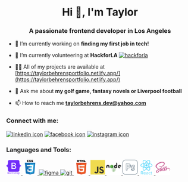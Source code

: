 <h1 align="center">Hi 👋, I'm Taylor</h1>
<h3 align="center">A passionate frontend developer in Los Angeles</h3>

- 🔭 I’m currently working on **finding my first job in tech!**

- 🌱 I’m currently volunteering at **HackforLA** <a href="https://www.hackforla.org" target="_blank"><img src="https://avatars.githubusercontent.com/u/11635254?s=200&v=4" alt="hackforla" width="30" height="30"/></a>

- 👨‍💻 All of my projects are available at [https://taylorbehrensportfolio.netlify.app/](https://taylorbehrensportfolio.netlify.app/)

- 💬 Ask me about **my golf game, fantasy novels or Liverpool football**

- 📫 How to reach me **taylorbehrens.dev@yahoo.com**

<h3 align="left">Connect with me:</h3>
<p align="left">
<a href="https://linkedin.com/in/taylorbehrens" target="_blank"><img align="center" src="https://raw.githubusercontent.com/rahuldkjain/github-profile-readme-generator/master/src/images/icons/Social/linked-in-alt.svg" alt="linkedin icon" height="30" width="40" /></a>
<a href="https://fb.com/taylortbehrens" target="_blank"><img align="center" src="https://raw.githubusercontent.com/rahuldkjain/github-profile-readme-generator/master/src/images/icons/Social/facebook.svg" alt="facebook icon" height="30" width="40" /></a>
<a href="https://instagram.com/taylortbehrens" target="_blank"><img align="center" src="https://raw.githubusercontent.com/rahuldkjain/github-profile-readme-generator/master/src/images/icons/Social/instagram.svg" alt="instagram icon" height="30" width="40" /></a>
</p>

<h3 align="left">Languages and Tools:</h3>
<p align="left"> <a href="https://getbootstrap.com" target="_blank" rel="noreferrer"> <img src="https://raw.githubusercontent.com/devicons/devicon/master/icons/bootstrap/bootstrap-plain-wordmark.svg" alt="bootstrap" width="40" height="40"/> </a> <a href="https://www.w3schools.com/css/" target="_blank" rel="noreferrer"> <img src="https://raw.githubusercontent.com/devicons/devicon/master/icons/css3/css3-original-wordmark.svg" alt="css3" width="40" height="40"/> </a> <a href="https://www.figma.com/" target="_blank" rel="noreferrer"> <img src="https://www.vectorlogo.zone/logos/figma/figma-icon.svg" alt="figma" width="40" height="40"/> </a> <a href="https://git-scm.com/" target="_blank" rel="noreferrer"> <img src="https://www.vectorlogo.zone/logos/git-scm/git-scm-icon.svg" alt="git" width="40" height="40"/> </a> <a href="https://www.w3.org/html/" target="_blank" rel="noreferrer"> <img src="https://raw.githubusercontent.com/devicons/devicon/master/icons/html5/html5-original-wordmark.svg" alt="html5" width="40" height="40"/> </a> <a href="https://developer.mozilla.org/en-US/docs/Web/JavaScript" target="_blank" rel="noreferrer"> <img src="https://raw.githubusercontent.com/devicons/devicon/master/icons/javascript/javascript-original.svg" alt="javascript" width="40" height="40"/> </a> <a href="https://nodejs.org" target="_blank" rel="noreferrer"> <img src="https://raw.githubusercontent.com/devicons/devicon/master/icons/nodejs/nodejs-original-wordmark.svg" alt="nodejs" width="40" height="40"/> </a> <a href="https://www.photoshop.com/en" target="_blank" rel="noreferrer"> <img src="https://raw.githubusercontent.com/devicons/devicon/master/icons/photoshop/photoshop-line.svg" alt="photoshop" width="40" height="40"/> </a> <a href="https://reactjs.org/" target="_blank" rel="noreferrer"> <img src="https://raw.githubusercontent.com/devicons/devicon/master/icons/react/react-original-wordmark.svg" alt="react" width="40" height="40"/> </a> <a href="https://sass-lang.com" target="_blank" rel="noreferrer"> <img src="https://raw.githubusercontent.com/devicons/devicon/master/icons/sass/sass-original.svg" alt="sass" width="40" height="40"/> </a> </p>




<!--
<p align="center"><img align="center" src="https://github-readme-stats.vercel.app/api/top-langs?username=taylorbeee&show_icons=true&locale=en&layout=compact" alt="taylorbeee" /></p>

<p>&nbsp;<img align="center" src="https://github-readme-stats.vercel.app/api?username=taylorbeee&show_icons=true&locale=en" alt="taylorbeee" /></p>
-->


<!--
**taylorbeee/taylorbeee** is a ✨ _special_ ✨ repository because its `README.md` (this file) appears on your GitHub profile.

Here are some ideas to get you started:

- 🔭 I’m currently working on ...
- 🌱 I’m currently learning ...
- 👯 I’m looking to collaborate on ...
- 🤔 I’m looking for help with ...
- 💬 Ask me about ...
- 📫 How to reach me: ...
- 😄 Pronouns: ...
- ⚡ Fun fact: ...
-->

